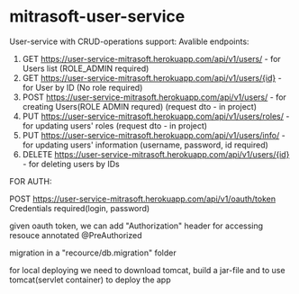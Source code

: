 # mitrasoft-user-service
User-service with CRUD-operations support:
Avalible endpoints:

1) GET https://user-service-mitrasoft.herokuapp.com/api/v1/users/ - for Users list (ROLE_ADMIN required)
2) GET https://user-service-mitrasoft.herokuapp.com/api/v1/users/{id} - for User by ID (No role required)
3) POST https://user-service-mitrasoft.herokuapp.com/api/v1/users/  - for creating Users(ROLE ADMIN requred) (request dto - in project)
4) PUT https://user-service-mitrasoft.herokuapp.com/api/v1/users/roles/ - for updating users' roles (request dto - in project)
5) PUT https://user-service-mitrasoft.herokuapp.com/api/v1/users/info/ - for updating users' information (username, password, id required)
6) DELETE https://user-service-mitrasoft.herokuapp.com/api/v1/users/{id} - for deleting users by IDs

FOR AUTH:

POST https://user-service-mitrasoft.herokuapp.com/api/v1/oauth/token Credentials required(login, password)

given oauth token, we can add "Authorization" header for accessing resouce annotated @PreAuthorized

migration in a "recource/db.migration" folder

for local deploying we need to download tomcat, build a jar-file and to use tomcat(servlet container) to deploy the app
